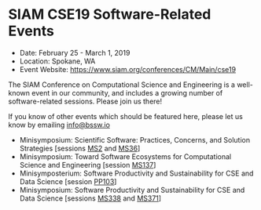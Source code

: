 # SIAM CSE19 Software-Related Events

- Date: February 25 - March 1, 2019
- Location: Spokane, WA
- Event Website: https://www.siam.org/conferences/CM/Main/cse19 

The SIAM Conference on Computational Science and Engineering is a well-known event in our community, and includes a growing number of software-related sessions.  Please join us there!

If you know of other events which should be featured here, please let us know by emailing info@bssw.io

- Minisymposium: Scientific Software: Practices, Concerns, and Solution Strategies [sessions [MS2](http://meetings.siam.org/sess/dsp_programsess.cfm?SESSIONCODE=65900) and [MS36](http://meetings.siam.org/sess/dsp_programsess.cfm?SESSIONCODE=65901)]
- Minisymposium: Toward Software Ecosystems for Computational Science and Engineering [session [MS137](http://meetings.siam.org/sess/dsp_programsess.cfm?SESSIONCODE=65687)]
- Minisymposterium: Software Productivity and Sustainability for CSE and Data Science [session [PP103](http://meetings.siam.org/sess/dsp_programsess.cfm?SESSIONCODE=66366)]
- Minisymposium: Software Productivity and Sustainability for CSE and Data Science [sessions [MS338](http://meetings.siam.org/sess/dsp_programsess.cfm?SESSIONCODE=65942) and [MS371](http://meetings.siam.org/sess/dsp_programsess.cfm?SESSIONCODE=65943)]

<!---
Publish: preview
RSS update: 2019-01-31
Categories: development, collaboration
Topics: software engineering, projects and organizations
Tags: conference
Level: 2
Prerequisites: default
Aggregate: none
--->
